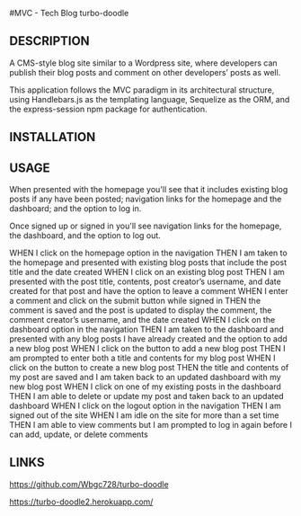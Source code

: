 #MVC - Tech Blog
turbo-doodle


## DESCRIPTION

A CMS-style blog site similar to a Wordpress site, where developers can publish their blog posts and comment on other developers’ posts as well.

This application follows the MVC paradigm in its architectural structure, using Handlebars.js as the templating language, Sequelize as the ORM, and the express-session npm package for authentication.

## INSTALLATION


## USAGE

When presented with the homepage you'll see that it includes existing blog posts if any have been posted; navigation links for the homepage and the dashboard; and the option to log in.

Once signed up or signed in you'll see navigation links for the homepage, the dashboard, and the option to log out.

WHEN I click on the homepage option in the navigation
THEN I am taken to the homepage and presented with existing blog posts that include the post title and the date created
WHEN I click on an existing blog post
THEN I am presented with the post title, contents, post creator’s username, and date created for that post and have the option to leave a comment
WHEN I enter a comment and click on the submit button while signed in
THEN the comment is saved and the post is updated to display the comment, the comment creator’s username, and the date created
WHEN I click on the dashboard option in the navigation
THEN I am taken to the dashboard and presented with any blog posts I have already created and the option to add a new blog post
WHEN I click on the button to add a new blog post
THEN I am prompted to enter both a title and contents for my blog post
WHEN I click on the button to create a new blog post
THEN the title and contents of my post are saved and I am taken back to an updated dashboard with my new blog post
WHEN I click on one of my existing posts in the dashboard
THEN I am able to delete or update my post and taken back to an updated dashboard
WHEN I click on the logout option in the navigation
THEN I am signed out of the site
WHEN I am idle on the site for more than a set time
THEN I am able to view comments but I am prompted to log in again before I can add, update, or delete comments


## LINKS

https://github.com/Wbgc728/turbo-doodle

https://turbo-doodle2.herokuapp.com/